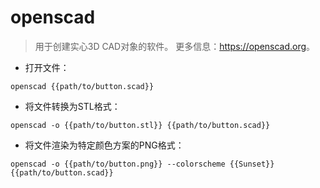 # openscad

> 用于创建实心3D CAD对象的软件。
> 更多信息：<https://openscad.org>。

- 打开文件：

`openscad {{path/to/button.scad}}`

- 将文件转换为STL格式：

`openscad -o {{path/to/button.stl}} {{path/to/button.scad}}`

- 将文件渲染为特定颜色方案的PNG格式：

`openscad -o {{path/to/button.png}} --colorscheme {{Sunset}} {{path/to/button.scad}}`